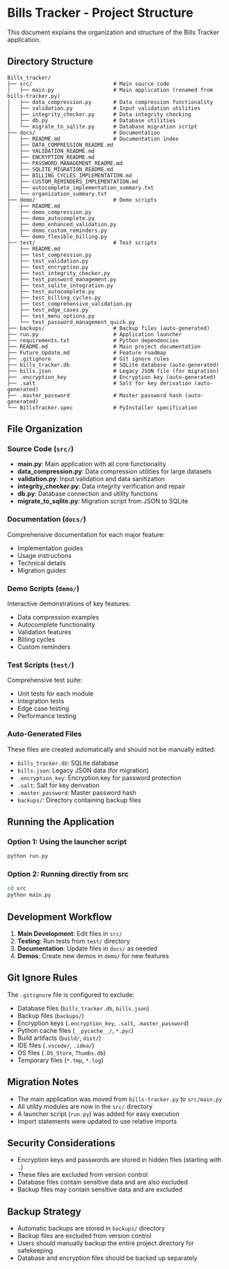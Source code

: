 # Bills Tracker - Project Structure

This document explains the organization and structure of the Bills Tracker application.

## Directory Structure

```
Bills_tracker/
├── src/                          # Main source code
│   ├── main.py                   # Main application (renamed from bills-tracker.py)
│   ├── data_compression.py       # Data compression functionality
│   ├── validation.py             # Input validation utilities
│   ├── integrity_checker.py      # Data integrity checking
│   ├── db.py                     # Database utilities
│   └── migrate_to_sqlite.py      # Database migration script
├── docs/                         # Documentation
│   ├── README.md                 # Documentation index
│   ├── DATA_COMPRESSION_README.md
│   ├── VALIDATION_README.md
│   ├── ENCRYPTION_README.md
│   ├── PASSWORD_MANAGEMENT_README.md
│   ├── SQLITE_MIGRATION_README.md
│   ├── BILLING_CYCLES_IMPLEMENTATION.md
│   ├── CUSTOM_REMINDERS_IMPLEMENTATION.md
│   ├── autocomplete_implementation_summary.txt
│   └── organization_summary.txt
├── demo/                         # Demo scripts
│   ├── README.md
│   ├── demo_compression.py
│   ├── demo_autocomplete.py
│   ├── demo_enhanced_validation.py
│   ├── demo_custom_reminders.py
│   └── demo_flexible_billing.py
├── test/                         # Test scripts
│   ├── README.md
│   ├── test_compression.py
│   ├── test_validation.py
│   ├── test_encryption.py
│   ├── test_integrity_checker.py
│   ├── test_password_management.py
│   ├── test_sqlite_integration.py
│   ├── test_autocomplete.py
│   ├── test_billing_cycles.py
│   ├── test_comprehensive_validation.py
│   ├── test_edge_cases.py
│   ├── test_menu_options.py
│   └── test_password_management_quick.py
├── backups/                      # Backup files (auto-generated)
├── run.py                        # Application launcher
├── requirements.txt              # Python dependencies
├── README.md                     # Main project documentation
├── Future_Update.md              # Feature roadmap
├── .gitignore                    # Git ignore rules
├── bills_tracker.db              # SQLite database (auto-generated)
├── bills.json                    # Legacy JSON file (for migration)
├── .encryption_key               # Encryption key (auto-generated)
├── .salt                         # Salt for key derivation (auto-generated)
├── .master_password              # Master password hash (auto-generated)
└── BillsTracker.spec             # PyInstaller specification
```

## File Organization

### Source Code (`src/`)
- **main.py**: Main application with all core functionality
- **data_compression.py**: Data compression utilities for large datasets
- **validation.py**: Input validation and data sanitization
- **integrity_checker.py**: Data integrity verification and repair
- **db.py**: Database connection and utility functions
- **migrate_to_sqlite.py**: Migration script from JSON to SQLite

### Documentation (`docs/`)
Comprehensive documentation for each major feature:
- Implementation guides
- Usage instructions
- Technical details
- Migration guides

### Demo Scripts (`demo/`)
Interactive demonstrations of key features:
- Data compression examples
- Autocomplete functionality
- Validation features
- Billing cycles
- Custom reminders

### Test Scripts (`test/`)
Comprehensive test suite:
- Unit tests for each module
- Integration tests
- Edge case testing
- Performance testing

### Auto-Generated Files
These files are created automatically and should not be manually edited:
- `bills_tracker.db`: SQLite database
- `bills.json`: Legacy JSON data (for migration)
- `.encryption_key`: Encryption key for password protection
- `.salt`: Salt for key derivation
- `.master_password`: Master password hash
- `backups/`: Directory containing backup files

## Running the Application

### Option 1: Using the launcher script
```bash
python run.py
```

### Option 2: Running directly from src
```bash
cd src
python main.py
```

## Development Workflow

1. **Main Development**: Edit files in `src/`
2. **Testing**: Run tests from `test/` directory
3. **Documentation**: Update files in `docs/` as needed
4. **Demos**: Create new demos in `demo/` for new features

## Git Ignore Rules

The `.gitignore` file is configured to exclude:
- Database files (`bills_tracker.db`, `bills.json`)
- Backup files (`backups/`)
- Encryption keys (`.encryption_key`, `.salt`, `.master_password`)
- Python cache files (`__pycache__/`, `*.pyc`)
- Build artifacts (`build/`, `dist/`)
- IDE files (`.vscode/`, `.idea/`)
- OS files (`.DS_Store`, `Thumbs.db`)
- Temporary files (`*.tmp`, `*.log`)

## Migration Notes

- The main application was moved from `bills-tracker.py` to `src/main.py`
- All utility modules are now in the `src/` directory
- A launcher script (`run.py`) was added for easy execution
- Import statements were updated to use relative imports

## Security Considerations

- Encryption keys and passwords are stored in hidden files (starting with `.`)
- These files are excluded from version control
- Database files contain sensitive data and are also excluded
- Backup files may contain sensitive data and are excluded

## Backup Strategy

- Automatic backups are stored in `backups/` directory
- Backup files are excluded from version control
- Users should manually backup the entire project directory for safekeeping
- Database and encryption files should be backed up separately 